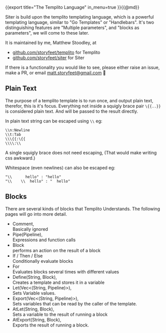 {{export
title="The Templito Language"
in_menu=true
}}{{@md}}

Siter is build upon the templito templating language, which is a powerful templating language, similar to "Go Templates" or "Handlebars".  It's two distinguishing features are "Multiple parameters", and "blocks as parameters", we will come to these later.

It is maintained by me, Matthew Stoodley, at 

* [github.com/storyfeet/templito](https://github.com/storyfeet/templito) for Templito
* [github.com/storyfeet/siter](https://github.com/storyfeet/siter) for Siter

If there is a functionality you would like to see, please either raise an issue, make a PR, or email <matt.storyfeet@gmail.com> 

## Plain Text

The purpose of a templito template is to run once, and output plain text, therefor, this is it's focus.
Everything not inside a squigly brace pair ```\{{..}}``` is considered plain text. And will be passed to the result directly.

In plain text string can be escaped using ```\\``` eg:

    \\n:Newline
    \\t:Tab
    \\\{{:\{{
    \\\\:\\

A single squigly brace does not need escaping, (That would make writing css awkward.)

Whitespace (even newlines) can also be escaped eg:

    "\\      hello" : "hello"
    "\\    \\  hello" : "  hello"

## Blocks

There are several kinds of blocks that Templito Understands.  The following pages will go into more detail.

* Comment,    
    Basically ignored
* Pipe(Pipeline),    
    Expressions and function calls
* Block    
    performs an action on the result of a block
* If / Then / Else    
    Conditionally evaluate blocks
* For     
    Evaluates blocks several times with different values
* Define(String, Block),    
    Creates a template and stores it in a variable
* Let(Vec<(String, Pipeline)>),    
    Sets Variable values.
* Export(Vec<(String, Pipeline)>),    
    Sets variables that can be read by the caller of the template.
* AtLet(String, Block),    
    Sets a variable to the result of running a block 
* AtExport(String, Block),    
    Exports the result of running a block.
